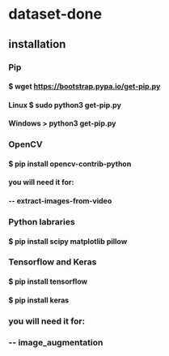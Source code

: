 # dataset-done

## installation

### Pip
#### $ wget https://bootstrap.pypa.io/get-pip.py
#### Linux $ sudo python3 get-pip.py
#### Windows > python3 get-pip.py

### OpenCV
#### $ pip install opencv-contrib-python
#### you will need it for:
#### -- extract-images-from-video

### Python labraries
#### $ pip install scipy matplotlib pillow

### Tensorflow and Keras
#### $ pip install tensorflow
#### $ pip install keras
### you will need it for:
### -- image_augmentation
